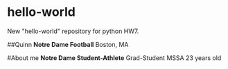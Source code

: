 # hello-world
New "hello-world" repository for python HW7. 



##Quinn
**Notre Dame Football**
Boston, MA 

#About me 
**Notre Dame Student-Athlete**
Grad-Student MSSA 
23 years old 
